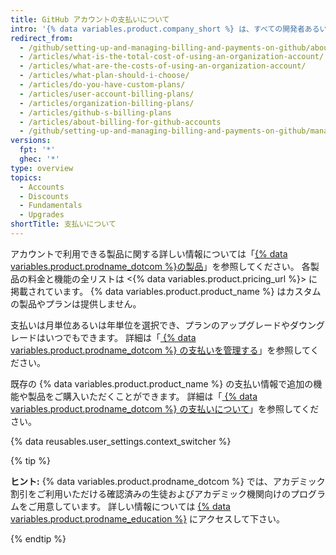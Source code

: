 ```yaml
---
title: GitHub アカウントの支払いについて
intro: '{% data variables.product.company_short %} は、すべての開発者あるいは Team に対して無償版と有償版の製品が用意されています。'
redirect_from:
  - /github/setting-up-and-managing-billing-and-payments-on-github/about-billing-for-github-accounts
  - /articles/what-is-the-total-cost-of-using-an-organization-account/
  - /articles/what-are-the-costs-of-using-an-organization-account/
  - /articles/what-plan-should-i-choose/
  - /articles/do-you-have-custom-plans/
  - /articles/user-account-billing-plans/
  - /articles/organization-billing-plans/
  - /articles/github-s-billing-plans
  - /articles/about-billing-for-github-accounts
  - /github/setting-up-and-managing-billing-and-payments-on-github/managing-billing-for-your-github-account/about-billing-for-github-accounts
versions:
  fpt: '*'
  ghec: '*'
type: overview
topics:
  - Accounts
  - Discounts
  - Fundamentals
  - Upgrades
shortTitle: 支払いについて
---
```


アカウントで利用できる製品に関する詳しい情報については「[{% data variables.product.prodname_dotcom %}の製品](/articles/github-s-products)」を参照してください。 各製品の料金と機能の全リストは <{% data variables.product.pricing_url %}> に掲載されています。 {% data variables.product.product_name %} はカスタムの製品やプランは提供しません。

支払いは月単位あるいは年単位を選択でき、プランのアップグレードやダウングレードはいつでもできます。 詳細は「[ {% data variables.product.prodname_dotcom %} の支払いを管理する](/articles/managing-billing-for-your-github-account)」を参照してください。

既存の {% data variables.product.product_name %} の支払い情報で追加の機能や製品をご購入いただくことができます。 詳細は「[ {% data variables.product.prodname_dotcom %} の支払いについて](/articles/about-billing-on-github)」を参照してください。

{% data reusables.user_settings.context_switcher %}

{% tip %}

**ヒント:** {% data variables.product.prodname_dotcom %} では、アカデミック割引をご利用いただける確認済みの生徒およびアカデミック機関向けのプログラムをご用意しています。 詳しい情報については [{% data variables.product.prodname_education %}](https://education.github.com/) にアクセスして下さい。

{% endtip %}



